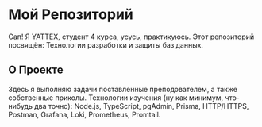 # Мой Репозиторий
Сап! Я YATTEX, студент 4 курса, усусь, практикуюсь. Этот репозиторий посвящён: Технологии разработки и защиты баз данных.

## О Проекте
Здесь я выполняю задачи поставленные преподователем, а также собственные приколы. Технологии изучения (ну как минимум, что-нибудь два точно): Node.js, TypeScript, pgAdmin, Prisma, HTTP/HTTPS, Postman, Grafana, Loki, Prometheus, Promtail.
